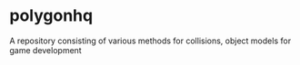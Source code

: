 # polygonhq

A repository consisting of various methods for collisions, object models for game development
